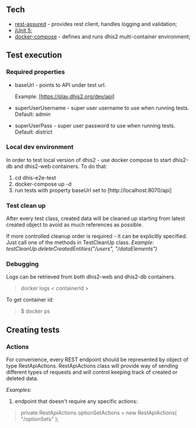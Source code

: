 ## Tech

- [rest-assured](http://rest-assured.io)  - provides rest client, handles logging and validation;
- [jUnit 5](https://junit.org/junit5/);
- [docker-compose](https://docs.docker.com/compose/) - defines and runs dhis2 multi-container environment;
## Test execution
### Required properties

- baseUrl - points to API under test url. 
  
    Example: \[https://play.dhis2.org/dev/api]
    
- superUserUsername - super user username to use when running tests. Default: admin

- superUserPass - super user password to use when running tests. Default: district

### Local dev environment
In order to test local version of dhis2 - use docker compose to start dhis2-db and dhis2-web containers. To do that: 

 1. cd dhis-e2e-test
 2. docker-compose up -d
 3. run tests with property baseUrl set to \[http://localhost:8070/api]
  
### Test clean up 
After every test class, created data will be cleaned up starting from latest created object to avoid as much references as possible. 

If more controlled cleanup order is required - it can be explicitly specified. Just call one of the methods in TestCleanUp class. 
*Example: testCleanUp.deleteCreatedEntities("/users", "/dataElements")*
 
 ### Debugging
 Logs can be retrieved from both dhis2-web and dhis2-db containers.
 
  > docker logs < containerId >
 
 To get container id: 
 
  > $ docker ps
 
  ## Creating tests
  ### Actions
 
 For convenience, every REST endpoint should be represented by object of type RestApiActions. RestApiActions class will provide way of sending different types of requests and will control keeping track of created or deleted data.
 
 *Examples*: 
 1) endpoint that doesn't require any specific actions:
 
 >  private RestApiActions optionSetActions = new RestApiActions( "/optionSets" );